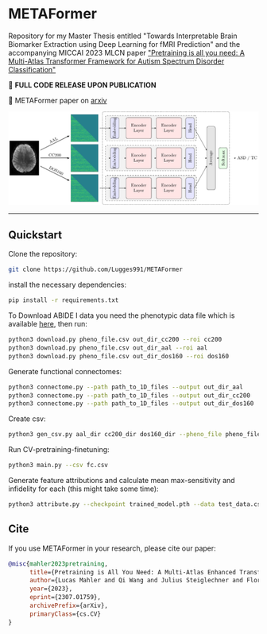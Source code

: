 # METAFormer
Repository for my Master Thesis entitled "Towards Interpretable Brain Biomarker Extraction using Deep Learning for fMRI Prediction" and the accompanying MICCAI 2023 MLCN paper ["Pretraining is all you need: A Multi-Atlas Transformer Framework for Autism Spectrum Disorder Classification"](https://arxiv.org/abs/2307.01759) 

:pushpin: **FULL CODE RELEASE UPON PUBLICATION**


:pushpin: METAFormer paper on [arxiv](https://arxiv.org/abs/2307.01759)

![METAFormer](assets/metaformer_arch.png)

---------
## Quickstart

Clone the repository:

```bash
git clone https://github.com/Lugges991/METAFormer
```

install the necessary dependencies:
```bash
pip install -r requirements.txt
```

To Download ABIDE I data you need the phenotypic data file which is available [here](http://www.nitrc.org/frs/downloadlink.php/4912), then run:
```bash
python3 download.py pheno_file.csv out_dir_cc200 --roi cc200
python3 download.py pheno_file.csv out_dir_aal --roi aal
python3 download.py pheno_file.csv out_dir_dos160 --roi dos160
```

Generate functional connectomes:
```bash
python3 connectome.py --path path_to_1D_files --output out_dir_aal
python3 connectome.py --path path_to_1D_files --output out_dir_cc200
python3 connectome.py --path path_to_1D_files --output out_dir_dos160
```

Create csv:
```bash
python3 gen_csv.py aal_dir cc200_dir dos160_dir --pheno_file pheno_file --output fc.csv
```

Run CV-pretraining-finetuning:
```bash
python3 main.py --csv fc.csv
```

Generate feature attributions and calculate mean max-sensitivity and infidelity for each (this might take some time):
```bash
python3 attribute.py --checkpoint trained_model.pth --data test_data.csv
```

## Cite
If you use METAFormer in your research, please cite our paper:
```bibtex
@misc{mahler2023pretraining,
      title={Pretraining is All You Need: A Multi-Atlas Enhanced Transformer Framework for Autism Spectrum Disorder Classification}, 
      author={Lucas Mahler and Qi Wang and Julius Steiglechner and Florian Birk and Samuel Heczko and Klaus Scheffler and Gabriele Lohmann},
      year={2023},
      eprint={2307.01759},
      archivePrefix={arXiv},
      primaryClass={cs.CV}
}
```
